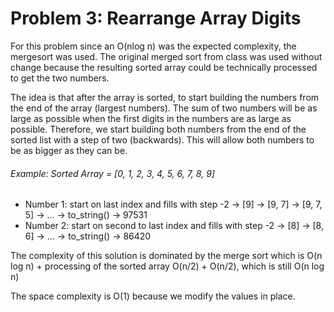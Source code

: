 # Problem 3: Rearrange Array Digits

For this problem since an O(nlog n) was the expected complexity, the mergesort was used. The original merged sort from class was used without change because the resulting sorted array could be technically processed to get the two numbers.

The idea is that after the array is sorted, to start building the numbers from the end of the array (largest numbers). The sum of two numbers will be as large as possible when the first digits in the numbers are as large as possible. Therefore, we start building both numbers from the end of the sorted list with a step of two (backwards). This will allow both numbers to be as bigger as they can be.

###### Example: Sorted Array = [0, 1, 2, 3, 4, 5, 6, 7, 8, 9]
- Number 1: start on last index and fills with step -2 -> [9] -> [9, 7] -> [9, 7, 5] -> ... -> to_string() -> 97531
- Number 2: start on second to last index and fills with step -2 -> [8] -> [8, 6] -> ... -> to_string() -> 86420

The complexity of this solution is dominated by the merge sort which is O(n log n) + processing of the sorted array O(n/2) + O(n/2), which is still O(n log n)

The space complexity is O(1) because we modify the values in place.